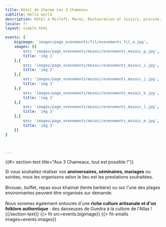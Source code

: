```yaml
---
title: Hôtel de Charme Les 3 Chameaux
subtitle: Hello world
description: Hôtel à Mirleft, Maroc, Restauration et loisirs, piscine, tennis, hammam...
locale: fr
layout: simple.html

events: {
    bigimage: 'images/page_evenements/fit/evenements_fit_a.jpg',
    images: [{
        src: 'images/page_evenements/mozaic/evenements_mozaic_g.jpg',
        title: 'img 1'
    },{
        src: 'images/page_evenements/mozaic/evenements_mozaic_i.jpg',
        title: 'img 2'
    },{
        src: 'images/page_evenements/mozaic/evenements_mozaic_j.jpg',
        title: 'img 3'
    },{
        src: 'images/page_evenements/mozaic/evenements_mozaic_k.jpg',
        title: 'img 2'
    },{
        src: 'images/page_evenements/mozaic/evenements_mozaic_l.jpg',
        title: 'img 3'
    },{
        src: 'images/page_evenements/mozaic/evenements_mozaic_m.jpg',
        title: 'img 3'
    }]
}



---
```

<a name="evenements" class="anchor-offset"/>
{{#> section-text title="Aux 3 Chameaux, tout est possible !"}}

Si vous souhaitez réaliser vos **anniversaires, séminaires, mariages** ou soirées, nous les organisons selon le lieu est les prestations souhaitées.
<br><br>
Bivouac, buffet, repas sous khaimat (tente berbère) ou sur l'une des plages environnantes peuvent être organisés sur demande.
<br><br>
Nous sommes également entourés d'une **riche culture artisanale et d'un folklore authentique** : des danseuses de Guedra à la culture de l'Atlas !
{{/section-text}}
{{> fit src=events.bigimage}}
{{> fit-smalls images=events.images}}

